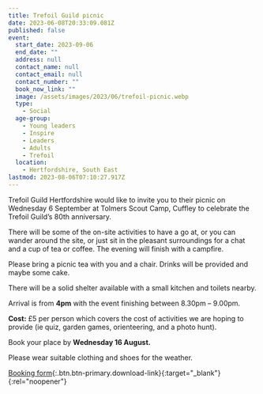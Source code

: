 ```yaml
---
title: Trefoil Guild picnic
date: 2023-06-08T20:33:09.081Z
published: false
event:
  start_date: 2023-09-06
  end_date: ""
  address: null
  contact_name: null
  contact_email: null
  contact_number: ""
  book_now_link: ""
  image: /assets/images/2023/06/trefoil-picnic.webp
  type:
    - Social
  age-group:
    - Young leaders
    - Inspire
    - Leaders
    - Adults
    - Trefoil
  location:
    - Hertfordshire, South East
lastmod: 2023-08-06T07:10:27.917Z
---
```

Trefoil Guild Hertfordshire would like to invite you to their picnic on Wednesday 6 September at Tolmers Scout Camp, Cuffley to celebrate the Trefoil Guild’s 80th anniversary.

There will be some of the on-site activities to have a go at, or you can wander around the site, or just sit in the pleasant surroundings for a chat and a cup of tea or coffee.  The evening will finish with a campfire.

Please bring a picnic tea with you and a chair. Drinks will be provided and maybe some cake.

There will be a solid shelter available with a small kitchen and toilets nearby.

Arrival is from **4pm** with the event finishing between 8.30pm – 9.00pm.

**Cost:** £5 per person which covers the cost of activities we are hoping to provide (ie quiz, garden games, orienteering, and a photo hunt).

Book your place by **Wednesday 16 August.**

Please wear suitable clothing and shoes for the weather.

[Booking form](/assets/docs/2023/booking-form-picnic.docx){:.btn.btn-primary.download-link}{:target="_blank"}{:rel="noopener"}
